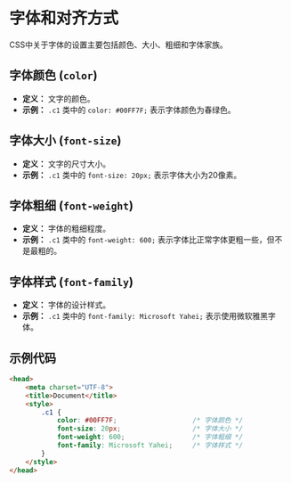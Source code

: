 # 字体和对齐方式

CSS中关于字体的设置主要包括颜色、大小、粗细和字体家族。

## 字体颜色 (`color`)

- **定义：** 文字的颜色。
- **示例：** `.c1` 类中的 `color: #00FF7F;` 表示字体颜色为春绿色。

## 字体大小 (`font-size`)

- **定义：** 文字的尺寸大小。
- **示例：** `.c1` 类中的 `font-size: 20px;` 表示字体大小为20像素。

## 字体粗细 (`font-weight`)

- **定义：** 字体的粗细程度。
- **示例：** `.c1` 类中的 `font-weight: 600;` 表示字体比正常字体更粗一些，但不是最粗的。

## 字体样式 (`font-family`)

- **定义：** 字体的设计样式。
- **示例：** `.c1` 类中的 `font-family: Microsoft Yahei;` 表示使用微软雅黑字体。

## 示例代码

```html
<head>
    <meta charset="UTF-8">
    <title>Document</title>
    <style>
        .c1 {
            color: #00FF7F;                   /* 字体颜色 */
            font-size: 20px;                  /* 字体大小 */
            font-weight: 600;                 /* 字体粗细 */
            font-family: Microsoft Yahei;     /* 字体样式 */
        }
    </style>
</head>
```
